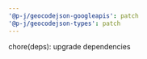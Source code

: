 ```yaml
---
'@p-j/geocodejson-googleapis': patch
'@p-j/geocodejson-types': patch
---
```


chore(deps): upgrade dependencies